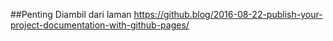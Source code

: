 ##Penting
Diambil dari laman https://github.blog/2016-08-22-publish-your-project-documentation-with-github-pages/
